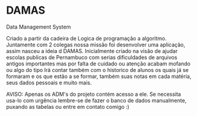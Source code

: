 # DAMAS
Data Management System

Criado a partir da cadeira de Logica de programação a algoritmo. Juntamente com 2 colegas nossa missão foi desenvolver uma aplicação, assim nasceu a ideia d DAMAS.
Inicialmente criado na visão de ajudar escolas publicas de Pernambuco com serias dificuldades de arquivos antigos importantes mas por falta de cuidado ou atenção acabam mofando ou algo do tipo
Irá contar também com o historico de alunos os quais já se formaram e os que estão a se formar, também suas notas em cada matéria, seus dados pessoais e muito mais.

AVISO: Apenas os ADM's do projeto contém acesso a ele. Se necessita usa-lo com urgência lembre-se de fazer o banco de dados manualmente, puxando as tabelas ou entre em contato comigo :)
